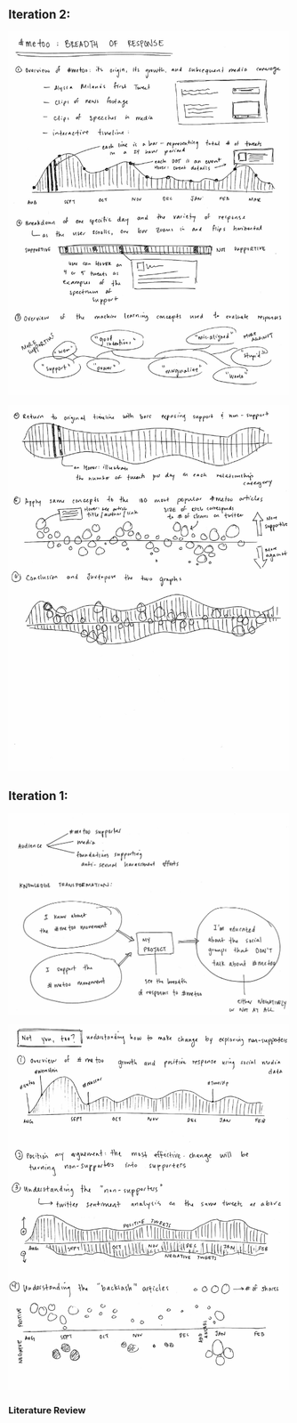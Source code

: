 
## Iteration 2:

![metoo_2.1](images/metoo_2.1.jpg?raw=true)

![metoo_2.2](images/metoo_2.2.jpg?raw=true)

## Iteration 1:

![metoo_1.1](images/metoo_1.1.jpg?raw=true)

![metoo_1.2](images/metoo_1.2.jpg?raw=true)

### Literature Review

<!--Musell, R. Mark. *Understanding government budgets: a practical guide.* London: Routledge, 2009.-->

<!--Schick, Allen, and Felix LoStracco. *The federal budget: politics, policy, and process.* Washington, D.C.: Brookings Institution, 2000.-->

<!--Joyce, Philip G. *The Congressional Budget Office: honest numbers, powers, and policy making.* Washington, DC: Georgetown University Press, 2011.-->

<!--United States of America. *America First: A Budget Blueprint to Make America Great Again, Budget of the United States Government, Fiscal Year 2018.* March 16, 2017. Accessed January 24, 2018. https://www.gpo.gov/fdsys/pkg/BUDGET-2018-BLUEPRINT/content-detail.html.-->

